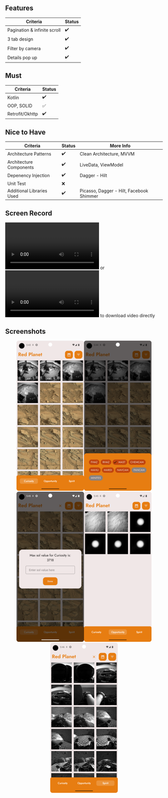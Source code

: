 ## Features

| Criteria                     | Status             |
| ---------------------------- | ------------------ |
| Pagination & infinite scroll | :heavy_check_mark: |
| 3 tab design                 | :heavy_check_mark: |
| Filter by camera             | :heavy_check_mark: |
| Details pop up               | :heavy_check_mark: |

## Must

| Criteria        | Status             |
| --------------- | ------------------ |
| Kotlin          | :heavy_check_mark: |
| OOP, SOLID      | :white_check_mark: |
| Retrofit/Okhttp | :heavy_check_mark: |

## Nice to Have

| Criteria                  | Status             | More Info                                |
| ------------------------- | ------------------ | ---------------------------------------- |
| Architecture Patterns     | :heavy_check_mark: | Clean Architecture, MVVM                 |
| Architecture Components   | :heavy_check_mark: | LiveData, ViewModel                      |
| Depenency Injection       | :heavy_check_mark: | Dagger - Hilt                            |
| Unit Test                 | :x:                |                                          |
| Additional Libraries Used | :heavy_check_mark: | Picasso, Dagger - Hilt, Facebook Shimmer |

## Screen Record
![Click here](./preview.mp4) or ![here](https://github.com/mtndrms/project-nasa/raw/master/preview.mp4) to download video directly

## Screenshots
<div align="center"><img src="./screenshots/0.png" width="216" height="480"><img src="./screenshots/1.png" width="216" height="480"><img src="./screenshots/2.png" width="216" height="480"><img src="./screenshots/3.png" width="216" height="480"><img src="./screenshots/4.png" width="216" height="480"></div>

